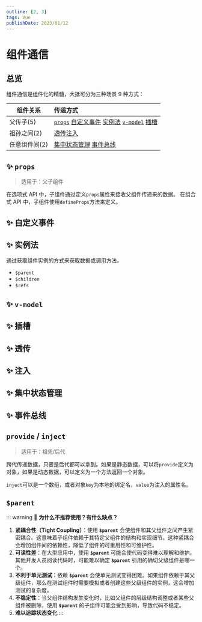 ```yaml
---
outline: [2, 3]
tags: Vue
publishDate: 2023/01/12
---
```


# 组件通信

## 总览

组件通信是组件化的精髓，大抵可分为三种场景 9 种方式：

| 组件关系      | 传递方式                                                                                                        |
| ------------- | :-------------------------------------------------------------------------------------------------------------- |
| 父传子(5)     | [`props`](#✨-props) [自定义事件](#✨-自定义事件) [实例法](#✨-实例法) [`v-model`](#✨-`v-model`) [插槽](#✨-插槽) |
| 祖孙之间(2)   | [透传](#✨-透传)[注入](#✨-注入)                                                                                |
| 任意组件间(2) | [集中状态管理](#✨-集中状态管理) [事件总线](#✨-事件总线)                                                        |

## ✨ `props`

> 适用于：父子组件

在选项式 API 中，子组件通过定义`props`属性来接收父组件传递来的数据。
在组合式 API 中，子组件使用`defineProps`方法来定义。

## ✨ 自定义事件

## ✨ 实例法
通过获取组件实例的方式来获取数据或调用方法。
- `$parent`
- `$children`
- `$refs`

## ✨ `v-model`

## ✨ 插槽

## ✨ 透传

## ✨ 注入

## ✨ 集中状态管理

## ✨ 事件总线

## `provide` / `inject`

> 适用于：祖先/后代

跨代传递数据，只要是后代都可以拿到。如果是静态数据，可以将`provide`定义为对象，如果是动态数据，可以定义为一个方法返回一个对象。

`inject`可以是一个数组，或者对象`key`为本地的绑定名，`value`为注入的属性名。

## `$parent`

::: warning 🌋
**为什么不推荐使用？有什么缺点？**

1. **紧耦合性（Tight Coupling）**：使用 **`$parent`** 会使组件和其父组件之间产生紧密耦合。这意味着子组件依赖于其特定父组件的结构和实现细节。这种紧耦合会增加组件间的依赖性，降低了组件的可重用性和可维护性。
2. **可读性差**：在大型应用中，使用 **`$parent`** 可能会使代码变得难以理解和维护。其他开发人员阅读代码时，可能难以确定 **`$parent`** 引用的确切父级组件是哪一个。
3. **不利于单元测试**：依赖 **`$parent`** 会使单元测试变得困难。如果组件依赖于其父级组件，那么在测试组件时需要模拟或者创建这些父级组件的实例，这会增加测试的复杂度。
4. **不稳定性**：当父组件结构发生变化时，比如父组件的层级结构调整或者某些父组件被删除，使用 **`$parent`** 的子组件可能会受到影响，导致代码不稳定。
5. **难以追踪状态变化**
   :::
